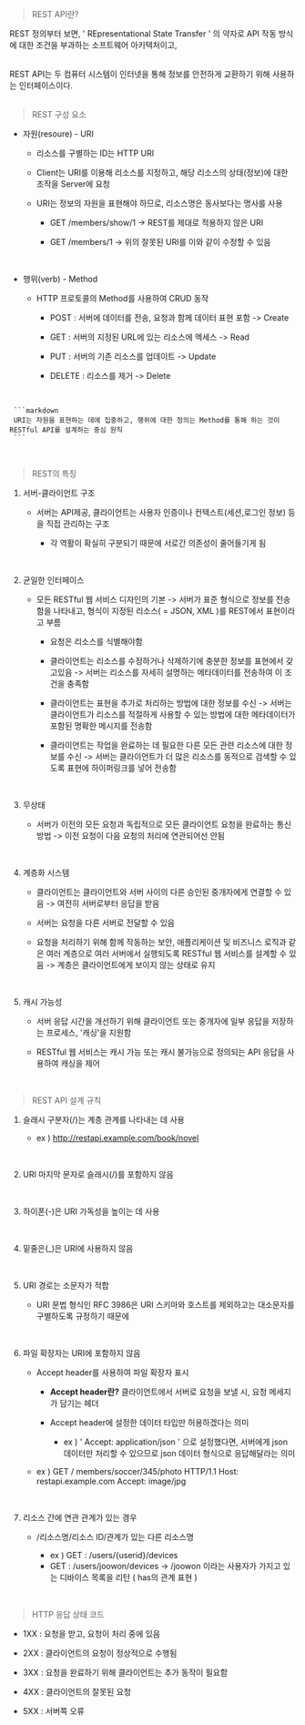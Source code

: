 >REST API란?

REST 정의부터 보면, ' REpresentational State Transfer ' 의 약자로 API 작동 방식에 대한 조건을 부과하는 소프트웨어 아키텍처이고,    
<br/>

REST API는 두 컴퓨터 시스템이 인터넷을 통해 정보를 안전하게 교환하기 위해 사용하는 인터페이스이다.    
<br/>

>REST 구성 요소

-    자원(resoure) - URI
     + 리소스를 구별하는 ID는 HTTP URI

     +   Client는 URI를 이용해 리소스를 지정하고, 해당 리소스의 상태(정보)에 대한 조작을 Server에 요청

     + URI는 정보의 자원을 표현해야 하므로, 리소스명은 동사보다는 명사를 사용

          + GET /members/show/1 -> REST를 제대로 적용하지 않은 URI

          + GET /members/1 -> 위의 잘못된 URI를 이와 같이 수정할 수 있음

<br/>

-   행위(verb) - Method

     +   HTTP 프로토콜의 Method를 사용하여 CRUD 동작
    
          + POST : 서버에 데이터를 전송, 요청과 함께 데이터 표현 포함 -> Create

          + GET : 서버의 지정된 URL에 있는 리소스에 엑세스 -> Read

          + PUT : 서버의 기존 리소스를 업데이트 -> Update

          + DELETE : 리소스를 제거 -> Delete  
<br/>

     ```markdown
     URI는 자원을 표현하는 데에 집중하고, 행위에 대한 정의는 Method를 통해 하는 것이 RESTful API를 설계하는 중심 원칙
     ```
<br/>

>REST의 특징

1. 서버-클라이언트 구조

     +  서버는 API제공, 클라이언트는 사용자 인증이나 컨텍스트(세션,로그인 정보) 등을 직접 관리하는 구조

          + 각 역활이 확실히 구분되기 때문에 서로간 의존성이 줄어들기게 됨    
<br/>

2. 균일한 인터페이스 

     + 모든 RESTful 웹 서비스 디자인의 기본 -> 서버가 표준 형식으로 정보를 전송함을 나타내고, 형식이 지정된 리소스( = JSON, XML )를 REST에서 표현이라고 부름

          + 요청은 리소스를 식별해야함

          + 클라이언트는 리소스를 수정하거나 삭제하기에 충분한 정보를 표현에서 갖고있음 -> 서버는 리소스를 자세히 설명하는 메타데이터를 전송하여 이 조건을 충족함

          + 클라이언트는 표현을 추가로 처리하는 방법에 대한 정보를 수신 -> 서버는 클라이언트가 리소스를 적절하게 사용할 수 있는 방법에 대한 메타데이터가 포함된 명확한 메시지를 전송함

          + 클라이언트는 작업을 완료하는 데 필요한 다른 모든 관련 리소스에 대한 정보를 수신 -> 서버는 클라이언트가 더 많은 리소스를 동적으로 검색할 수 있도록 표현에 하이퍼링크를 넣어 전송함   
<br/>

3. 무상태

     + 서버가 이전의 모든 요청과 독립적으로 모든 클라이언트 요청을 완료하는 통신 방법 -> 이전 요청이 다음 요청의 처리에 연관되어선 안됨    
<br/>
     
4. 계층화 시스템

     + 클라이언트는 클라이언트와 서버 사이의 다른 승인된 중개자에게 연결할 수 있음 -> 여전히 서버로부터 응답을 받음

     + 서버는 요청을 다른 서버로 전달할 수 있음

     + 요청을 처리하기 위해 함께 작동하는 보안, 애플리케이션 및 비즈니스 로직과 같은 여러 계층으로 여러 서버에서 실행되도록 RESTful 웹 서비스를 설계할 수 있음 -> 계층은 클라이언트에게 보이지 않는 상태로 유지    
<br/>

5. 캐시 가능성
     + 서버 응답 시간을 개선하기 위해 클라이언트 또는 중개자에 일부 응답을 저장하는 프로세스, '캐싱'을 지원함

     + RESTful 웹 서비스는 캐시 가능 또는 캐시 불가능으로 정의되는 API 응답을 사용하여 캐싱을 제어    
<br/>

>REST API 설계 규칙

1. 슬래시 구분자(/)는 계층 관계를 나타내는 데 사용

     + ex ) http://restapi.example.com/book/novel   
<br/>

2. URI 마지막 문자로 슬래시(/)를 포함하지 않음    
<br/>

3. 하이폰(-)은 URI 가독성을 높이는 데 사용   
<br/>

4. 밑줄은(_)은 URI에  사용하지 않음   
<br/>

5. URI 경로는 소문자가 적합

     + URI 문법 형식인 RFC 3986은 URI 스키마와 호스트를 제외하고는 대소문자를 구별하도록 규정하기 때문에   
<br/>

6. 파일 확장자는 URI에 포함하지 않음

     + Accept header를 사용하여 파일 확장자 표시

          + **Accept header란?** 클라이언트에서 서버로 요청을 보낼 시, 요청 메세지가 담기는 헤더

          + Accept header에 설정한 데이터 타입만 허용하겠다는 의미

               + ex ) ' Accept: application/json ' 으로 설정했다면, 서버에게 json 데이터만 처리할 수 있으므로 json 데이터 형식으로 응답해달라는 의미

     + ex ) GET / members/soccer/345/photo HTTP/1.1 Host: restapi.example.com Accept: image/jpg   
<br/>

7. 리소스 간에 연관 관계가 있는 경우

     + /리소스명/리소스 ID/관계가 있는 다른 리소스명
     
          + ex ) GET : /users/{userid}/devices   
          + GET : /users/joowon/devices -> /joowon 이라는 사용자가 가지고 있는 디바이스 목록을 리턴 ( has의 관계 표현 )
<br/>

>HTTP 응답 상태 코드
     
- 1XX : 요청을 받고, 요청이 처리 중에 있음

- 2XX : 클라이언트의 요청이 정상적으로 수행됨   

- 3XX : 요청을 완료하기 위해 클라이언트는 추가 동작이 필요함  

- 4XX : 클라이언트의 잘못된 요청

- 5XX : 서버쪽 오류
